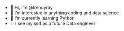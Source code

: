 - 👋 Hi, I’m @trendyray
- 👀 I’m interested in anything coding and data science
- 🌱 I’m currently learning Python
- ✨ I see my self as a future Data engineer 


<!---
trendyray/trendyray is a  special ✨ repository because its `README.md` (this file) appears on your GitHub profile.
You can click the Preview link to take a look at your changes.
--->
